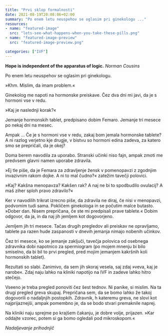 ```yaml
---
title: "Prvi sklop formalnosti"
date: 2021-08-19T20:08:06+02:00
summary: "Po enem letu neuspehov se oglasim pri ginekologu ..."
resources:
- name: "featured-image"
  src: "lets-see-what-happens-when-you-take-these-pills.png"
- name: "featured-image-preview"
  src: "featured-image-preview.png"

categories: ["IVF"]
---
```


**Hope is independent of the apparatus of logic.** *Norman Cousins*

Po enem letu neuspehov se oglasim pri ginekologu.

»Khm. Mislim, da imam problem.«

Ginekolog me napoti na hormonske preiskave. Čez dva dni mi javi, da je s hormoni vse v redu.

»Kaj je naslednji korak?«

Jemanje hormonskih tablet, predpisano dobim Femaro. Jemanje tri mesece po nekaj dni na mesec. 

Ampak ... Če je s hormoni vse v redu, zakaj bom jemala hormonske tablete? A ni razlog verjetno kje drugje, v bistvu so hormoni edina zadeva, za katero smo se prepričali, da je okej?

Doma berem navodila za uporabo. Stranski učinki niso fajn, ampak zmoti me predvsem glavni namen uporabe zdravila.

»Ej tle piše, da je Femara za zdravljenje žensk v pomenopavzi z zgodnjim invazivnim rakom dojke. A ni to mal čudno?« zatežim tavečji polovici.

»Kaj? Kakšna menopavza? Kakšen rak? A naj ne bi to spodbudilo ovulacij? A maš ziher sploh pravo zdravilo?«

Ker v navodilih trikrat izrecno piše, da zdravila ne diraj, če nisi v menopavzi, podvomim tudi sama. Pokličem ginekologa in se počutim malce butasto. »Dober dan. Nisem prepričana, če ste mi predpisali prave tablete.« Dobim odgovor, da ja, in da naj jih jemljem kot dogovorjeno.

Jemljem jih tri mesece. Tačas drugih pregledov ali preiskav ne opravljamo, tablete pa razen hude zaspanosti v dnevih jemanja nimajo nobenih učinkov. 

Čez tri mesece, ko se jemanje zaključi, tavečja polovica od osebnega zdravnika dobi napotnico za spermiogram (po mojem mnenju bi bilo smiselno, da bi bil to prvi pregled, pred mojim jemanjem kakršnih koli hormonskih tablet).

Rezultati so slabi. Zanimivo, da sem jih skoraj vesela, saj zdaj »veva, kaj je narobe«. Zdaj naju lahko na kliniki napotijo na IVF in zadeve lahko hitro stečejo.

Vseeno je treba pregled ponoviti čez šest tednov. Ni panike, si mislim. Na ta drugi pregled greva skupaj. Prepričana sem, da se bomo lahko že takoj dogovorili o nadaljnjih postopkih. Zdravnik, h kateremu greva, ne slovi kot najprijaznejši, ampak pomembno je, da se bodo stvari premaknile naprej.

Na kliniki naju sprejme po krajšem čakanju, je dobre volje, prijazen. »Kar oddajte vzorec, potem si ga bomo ogledali pod mikroskopom.«

*Nadaljevanje prihodnjič*
